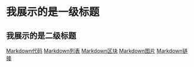 我展示的是一级标题
=================

我展示的是二级标题
-----------------

[Markdown代码](https://github.com/justina0/justina0.github.io/blob/main/Markdown-%E4%BB%A3%E7%A0%81.md)
[Markdown列表](https://github.com/justina0/justina0.github.io/blob/main/Markdown-%E5%88%97%E8%A1%A8.md)
[Markdown区块](https://github.com/justina0/justina0.github.io/blob/main/Markdown-%E5%8C%BA%E5%9D%97.md)
[Markdown图片](https://github.com/justina0/justina0.github.io/blob/main/Markdown-%E5%9B%BE%E7%89%87.md)
[Markdown链接](https://github.com/justina0/justina0.github.io/blob/main/Markdown-%E9%93%BE%E6%8E%A5.md)
